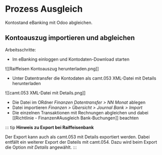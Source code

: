 # Prozess Ausgleich
Kontostand eBanking mit Odoo abgleichen.

## Kontoauszug importieren und abgleichen

Arbeitsschritte:
* Im eBanking einloggen und Kontodaten-Download starten

![[Raiffeisen Kontoauszug herunterladen.png]]

* Unter Datentransfer die Kontodaten als camt.053 XML-Datei mit Details herunterladen

![[camt.053 XML-Datei mit Details.png]] 

* Die Datei im ORdner *Finanzen Datentransfer > NN Monat* ablegen
* Datei importieren *Finanzen > Übersicht > Journal Bank > Import*
* Die einzelnen Transaktionen mit Rechnungen abgleichen und dabei [[Richtlinie - Finanzen#Ausgleich Bank-Buchungen]] beachten

::: tip
**Hinweis zu Export bei Raiffeisenbank**

Der Export kann auch als camt.053 mit Details exportiert werden. Dabei entfällt ein weiterer Export der Dateils mit camt.054. Dazu wird beim Export die Option *mit Details* angewählt. 
:::